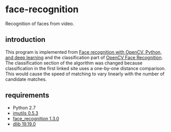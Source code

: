 # face-recognition
Recognition of faces from video.

## introduction
This program is implemented from [Face recognition with OpenCV, Python, and deep learning](https://www.pyimagesearch.com/2018/06/18/face-recognition-with-opencv-python-and-deep-learning/) and the classification part of [OpenCV Face Recognition](https://www.pyimagesearch.com/2018/09/24/opencv-face-recognition/).  The classification section of the algorithm was changed because classification in the first linked site uses a one-by-one distance comparison.  This would cause the speed of matching to vary linearly with the number of candidate matches.

## requirements
* Python 2.7
* [imutils 0.5.3](https://pypi.org/project/imutils/)
* [face_recognition 1.3.0](https://pypi.org/project/face-recognition/)
* [dlib 19.19.0](https://pypi.org/project/dlib/)
